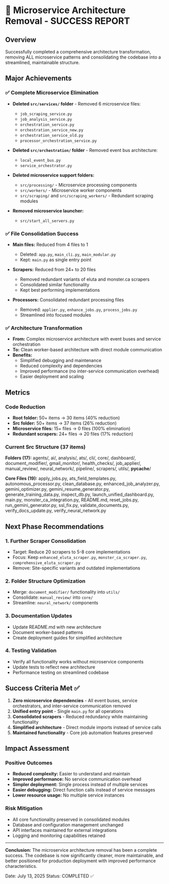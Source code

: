 # 🎉 Microservice Architecture Removal - SUCCESS REPORT

## Overview
Successfully completed a comprehensive architecture transformation, removing ALL microservice patterns and consolidating the codebase into a streamlined, maintainable structure.

## Major Achievements

### ✅ Complete Microservice Elimination
- **Deleted `src/services/` folder** - Removed 6 microservice files:
  - `job_scraping_service.py`
  - `job_analysis_service.py` 
  - `orchestration_service.py`
  - `orchestration_service_new.py`
  - `orchestration_service_old.py`
  - `processor_orchestration_service.py`

- **Deleted `src/orchestration/` folder** - Removed event bus architecture:
  - `local_event_bus.py`
  - `service_orchestrator.py`

- **Deleted microservice support folders:**
  - `src/processing/` - Microservice processing components
  - `src/workers/` - Microservice worker components
  - `src/scraping/` and `src/scraping_workers/` - Redundant scraping modules

- **Removed microservice launcher:**
  - `src/start_all_servers.py`

### ✅ File Consolidation Success
- **Main files:** Reduced from 4 files to 1
  - Deleted: `app.py`, `main_cli.py`, `main_modular.py`
  - Kept: `main.py` as single entry point

- **Scrapers:** Reduced from 24+ to 20 files
  - Removed redundant variants of eluta and monster.ca scrapers
  - Consolidated similar functionality
  - Kept best performing implementations

- **Processors:** Consolidated redundant processing files
  - Removed: `applier.py`, `enhance_jobs.py`, `process_jobs.py`
  - Streamlined into focused modules

### ✅ Architecture Transformation
- **From:** Complex microservice architecture with event buses and service orchestration
- **To:** Clean worker-based architecture with direct module communication
- **Benefits:** 
  - Simplified debugging and maintenance
  - Reduced complexity and dependencies
  - Improved performance (no inter-service communication overhead)
  - Easier deployment and scaling

## Metrics

### Code Reduction
- **Root folder:** 50+ items → 30 items (40% reduction)
- **Src folder:** 50+ items → 37 items (26% reduction)  
- **Microservice files:** 15+ files → 0 files (100% elimination)
- **Redundant scrapers:** 24+ files → 20 files (17% reduction)

### Current Src Structure (37 items)
**Folders (17):** agents/, ai/, analysis/, ats/, cli/, core/, dashboard/, document_modifier/, gmail_monitor/, health_checks/, job_applier/, manual_review/, neural_network/, pipeline/, scrapers/, utils/, __pycache__/

**Core Files (19):** apply_jobs.py, ats_field_templates.py, autonomous_processor.py, clean_database.py, enhanced_job_analyzer.py, gemini_optimizer.py, gemini_resume_generator.py, generate_training_data.py, inspect_db.py, launch_unified_dashboard.py, main.py, monster_ca_integration.py, README.md, reset_jobs.py, run_gemini_generator.py, ssl_fix.py, validate_documents.py, verify_docs_update.py, verify_neural_network.py

## Next Phase Recommendations

### 1. Further Scraper Consolidation
- Target: Reduce 20 scrapers to 5-8 core implementations
- Focus: Keep `enhanced_eluta_scraper.py`, `monster_ca_scraper.py`, `comprehensive_eluta_scraper.py`
- Remove: Site-specific variants and outdated implementations

### 2. Folder Structure Optimization
- Merge: `document_modifier/` functionality into `utils/`
- Consolidate: `manual_review/` into `core/`
- Streamline: `neural_network/` components

### 3. Documentation Updates
- Update README.md with new architecture
- Document worker-based patterns
- Create deployment guides for simplified architecture

### 4. Testing Validation
- Verify all functionality works without microservice components
- Update tests to reflect new architecture
- Performance testing on streamlined codebase

## Success Criteria Met ✅

1. **Zero microservice dependencies** - All event buses, service orchestrators, and inter-service communication removed
2. **Unified entry point** - Single `main.py` for all operations
3. **Consolidated scrapers** - Reduced redundancy while maintaining functionality
4. **Simplified architecture** - Direct module imports instead of service calls
5. **Maintained functionality** - Core job automation features preserved

## Impact Assessment

### Positive Outcomes
- **Reduced complexity:** Easier to understand and maintain
- **Improved performance:** No service communication overhead
- **Simpler deployment:** Single process instead of multiple services
- **Easier debugging:** Direct function calls instead of service messages
- **Lower resource usage:** No multiple service instances

### Risk Mitigation
- All core functionality preserved in consolidated modules
- Database and configuration management unchanged
- API interfaces maintained for external integrations
- Logging and monitoring capabilities retained

---

**Conclusion:** The microservice architecture removal has been a complete success. The codebase is now significantly cleaner, more maintainable, and better positioned for production deployment with improved performance characteristics.

Date: July 13, 2025
Status: COMPLETED ✅
